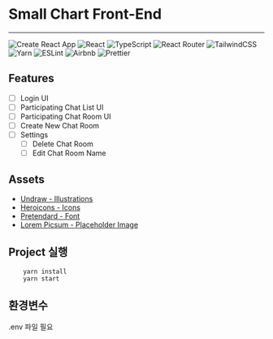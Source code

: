 # Small Chart Front-End

---

![Create React App](https://img.shields.io/badge/create_react_app-303846?style=for-the-badge&logo=createreactapp&logoColor=09D3AC)
![React](https://img.shields.io/badge/react-%2320232a.svg?style=for-the-badge&logo=react&logoColor=%2361DAFB)
![TypeScript](https://img.shields.io/badge/typescript-%23007ACC.svg?style=for-the-badge&logo=typescript&logoColor=white)
![React Router](https://img.shields.io/badge/React_Router-CA4245?style=for-the-badge&logo=react-router&logoColor=white)
![TailwindCSS](https://img.shields.io/badge/tailwindcss-%2338B2AC.svg?style=for-the-badge&logo=tailwind-css&logoColor=white)
![Yarn](https://img.shields.io/badge/yarn-%232C8EBB.svg?style=for-the-badge&logo=yarn&logoColor=white)
![ESLint](https://img.shields.io/badge/ESLint-4B3263?style=for-the-badge&logo=eslint&logoColor=white)
![Airbnb](https://img.shields.io/badge/Airbnb-%23ff5a5f.svg?style=for-the-badge&logo=Airbnb&logoColor=white)
![Prettier](https://img.shields.io/badge/prettier-1A2C34?style=for-the-badge&logo=prettier&logoColor=F7BA3E)

## Features

-   [ ] Login UI
-   [ ] Participating Chat List UI
-   [ ] Participating Chat Room UI
-   [ ] Create New Chat Room
-   [ ] Settings
    -   [ ] Delete Chat Room
    -   [ ] Edit Chat Room Name

## Assets

-   [Undraw - Illustrations](https://undraw.co/)
-   [Heroicons - Icons](https://heroicons.com/)
-   [Pretendard - Font](https://github.com/orioncactus/pretendard)
-   [Lorem Picsum - Placeholder Image](https://picsum.photos/)

## Project 실행

```
    yarn install
    yarn start
```

## 환경변수

.env 파일 필요
